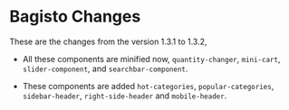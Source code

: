 # Bagisto Changes

These are the changes from the version 1.3.1 to 1.3.2,

- All these components are minified now, `quantity-changer`, `mini-cart`, `slider-component`, and `searchbar-component`.

- These components are added `hot-categories`, `popular-categories`, `sidebar-header`, `right-side-header` and `mobile-header`.

